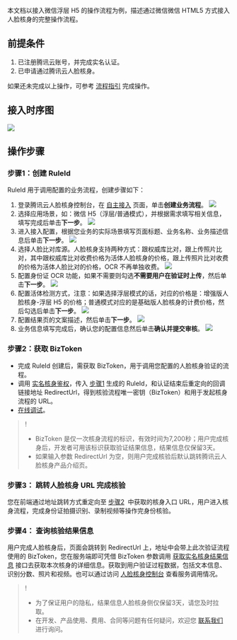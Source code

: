 本文档以接入微信浮层 H5 的操作流程为例，描述通过微信微信 HTML5 方式接入人脸核身的完整操作流程。

## 前提条件
1. 已注册腾讯云账号，并完成实名认证。
2. 已申请通过腾讯云人脸核身。

如果还未完成以上操作，可参考 [流程指引](https://cloud.tencent.com/document/product/1007/30999) 完成操作。

## 接入时序图
![](https://qcloudimg.tencent-cloud.cn/raw/3dcbe97ae3885ff8a4f6f1945f2f8209.png)

## 操作步骤
### 步骤1：创建 RuleId
RuleId 用于调用配置的业务流程，创建步骤如下：
1. 登录腾讯云人脸核身控制台，在 [自主接入](https://console.cloud.tencent.com/faceid/access) 页面，单击**创建业务流程**。
![](https://qcloudimg.tencent-cloud.cn/raw/0a63904dc32e52c46236a8bebf2593ce.png)
2. 选择应用场景，如：微信 H5（浮层/普通模式），并根据需求填写相关信息，填写完成后单击**下一步**。
![](https://qcloudimg.tencent-cloud.cn/raw/456f7cb995c02e7d277d4a3971e40cce.png)
3. 进入接入配置，根据您业务的实际场景填写页面标题、业务名称、业务描述信息后单击**下一步**。
![](https://qcloudimg.tencent-cloud.cn/raw/8c3c4843642aa52c1c954247722c819c.png)
4. 选择人脸比对库源。人脸核身支持两种方式：跟权威库比对，跟上传照片比对，其中跟权威库比对收费价格为活体人脸核身的价格，跟上传照片比对收费的价格为活体人脸比对的价格，OCR 不再单独收费。
![](https://qcloudimg.tencent-cloud.cn/raw/e937d67bccc879e1ff4a7704496e63be.png)
5. 配置身份证 OCR 功能，如果不需要则勾选**不需要用户在验证时上传**，然后单击**下一步**。
![](https://qcloudimg.tencent-cloud.cn/raw/d8a8bb5c7bac4756dcfc268620b51e02.png)
6. 配置活体检测方式，注意：如果选择浮层模式的话，对应的价格是：增强版人脸核身-浮层 H5 的价格；普通模式对应的是基础版人脸核身的计费价格，然后勾选后单击**下一步**。
![](https://qcloudimg.tencent-cloud.cn/raw/4c298c081d7bb69d363b64fb25a4f9f9.png)
7. 配置结果页的文案描述，然后单击**下一步**。
![](https://qcloudimg.tencent-cloud.cn/raw/7d0e5e3141d36b17ac69e3b798e55c42.png)
8. 业务信息填写完成后，确认您的配置信息然后单击**确认并提交审核**。
![](https://qcloudimg.tencent-cloud.cn/raw/b1da0be7a1eca2f6e29b0024a22fda41.png)

### 步骤2：获取 BizToken
- 完成 RuleId 创建后，需获取 BizToken，用于调用您配置的人脸核身验证的流程。
- 调用 [实名核身鉴权](https://cloud.tencent.com/document/product/1007/31816)，传入 [步骤1](https://cloud.tencent.com/document/product/1007/49539#spas1) 生成的 RuleId，和认证结束后重定向的回调链接地址 RedirectUrl，得到核验流程唯一密钥（BizToken）和用于发起核身流程的 URL。
- [在线调试](https://console.cloud.tencent.com/api/explorer?Product=faceid&Version=2018-03-01&Action=DetectAuth&SignVersion=)。
>! 
>- BizToken 是仅一次核身流程的标识，有效时间为7,200秒；用户完成核身后，开发者可用该标识获取验证结果信息，结果信息仅保留3天。
>- 如果输入参数 RedirectUrl 为空，则用户完成核验后默认跳转腾讯云人脸核身产品介绍页。

### 步骤3： 跳转人脸核身 URL 完成核验
您在前端通过地址跳转方式重定向至 [步骤2](https://cloud.tencent.com/document/product/1007/49539#spas2)  中获取的核身入口 URL，用户进入核身流程，完成身份证拍摄识别、录制视频等操作完身份核验。

### 步骤4： 查询核验结果信息
用户完成人脸核身后，页面会跳转到 RedirectUrl 上，地址中会带上此次验证流程使用的 BizToken，您在服务端即可凭借 BizToken 参数调用 [获取实名核身结果信息](https://cloud.tencent.com/document/product/1007/41957) 接口去获取本次核身的详细信息。获取到用户验证过程数据，包括文本信息、识别分数、照片和视频。也可以通过访问 [人脸核身控制台](https://console.cloud.tencent.com/faceid/dataStatistic) 查看服务调用情况。

>! 
>- 为了保证用户的隐私，结果信息人脸核身侧仅保留3天，请您及时拉取。
>- 在开发、产品使用、费用、合同等问题有任何疑问，欢迎您 [联系我们](https://cloud.tencent.com/document/product/1007/56130) 进行询问。



